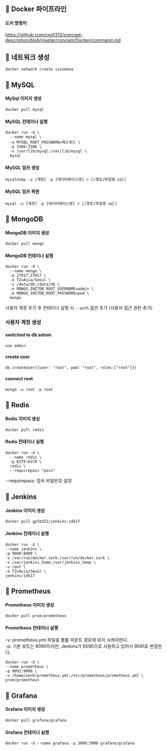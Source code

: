 ## 🧷 Docker 파이프라인
#### 도커 명령어
https://github.com/conf312/concept-description/blob/master/concept/Docker/command.md

## 🌈 네트워크 생성
```
docker network create issuemoa
```

## 🌈 MySQL
#### MySql 이미지 생성
```
docker pull mysql
```

#### MySQL 컨테이너 실행
```
docker run -d \
  --name mysql \
  -e MYSQL_ROOT_PASSWORD=패스워드 \
  -p 3306:3306 \
  -v /var/lib/mysql:/var/lib/mysql \
  mysql
```

#### MySQL 덤프 생성
```
mysqldump -u [계정] -p [데이터베이스명] > [/경로/파일명.sql]
```

#### MySQL 덤프 복원
```
mysql -u [계정] -p [데이터베이스명] < [/경로/파일명.sql]
```

## 🌈 MongoDB
#### MongoDB 이미지 생성
```
docker pull mongo
```
#### MongoDB 컨테이너 실행
```
docker run -d \
  --name mongo \
  -p 27017:27017 \
  -e TZ=Asia/Seoul \
  -v /data/db:/data/db \
  -e MONGO_INITDB_ROOT_USERNAME=admin \
  -e MONGO_INITDB_ROOT_PASSWORD=pwd \
  mongo
```
사용자 계정 추가 후 컨테이너 실행 시 `--auth` 옵션 추가 (사용자 접근 권한 추가)

### 사용자 계정 생성
#### switched to db admin
```
use admin
```
#### create user
```
db.createUser({user: "root", pwd: "root", roles:["root"]})
```
#### connect root
```
mongo -u root -p root
```

## 🌈 Redis
#### Redis 이미지 생성
```
docker pull redis
```
#### Redis 컨테이너 실행
```
docker run -d \
  --name redis \
  -p 6379:6379 \
  redis \
  --requirepass "pass"
```
--requirepass: 접속 비밀번호 설정

## 🌈 Jenkins
#### Jenkins 이미지 생성
```
docker pull gpfm312/jenkins-jdk17
```

#### Jenkins 컨테이너 실행
```
docker run -d \
--name jenkins \
-p 9090:8080 \
-v /var/run/docker.sock:/var/run/docker.sock \
-v /var/jenkins_home:/var/jenkins_home \
-u root \
-e TZ=Asia/Seoul \
jenkins/jdk17
```

## 🌈 Prometheus
#### Prometheus 이미지 생성
```
docker pull prom/prometheus
```

#### Prometheus 컨테이너 실행
-v: prometheus.yml 파일을 볼륨 마운트 경로에 위치 시켜야한다.    
-p: 기본 포트는 9090이지만, Jenkins가 9090으로 사용하고 있어서 9091로 변경한다.
```
docker run -d \
--name prometheus \
-p 9091:9090 \
-v /home/venh/prometheus.yml:/etc/prometheus/prometheus.yml \
prom/prometheus
```

## 🌈 Grafana
#### Grafana 이미지 생성
```
docker pull grafana/grafana
```

#### Grafana 컨테이너 실행
```
docker run -d --name grafana -p 3000:3000 grafana/grafana
```
